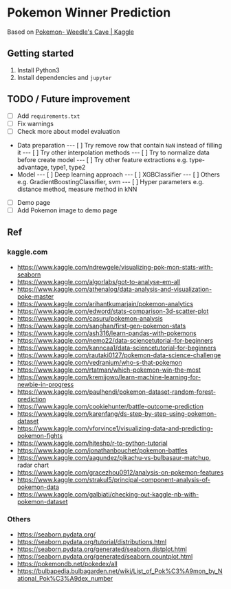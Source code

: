 # Pokemon Winner Prediction

Based on [Pokemon- Weedle's Cave | Kaggle](https://www.kaggle.com/terminus7/pokemon-challenge)

## Getting started

1. Install Python3
2. Install dependencies and `jupyter`

## TODO / Future improvement

- [ ] Add `requirements.txt`
- [ ] Fix warnings
- [ ] Check more about model evaluation
- Data preparation
--- [ ] Try remove row that contain `NaN` instead of filling it
--- [ ] Try other interpolation methods
--- [ ] Try to normalize data before create model
--- [ ] Try other feature extractions e.g. type-advantage, type1, type2
- Model
--- [ ] Deep learning approach
--- [ ] XGBClassifier
--- [ ] Others e.g. GradientBoostingClassifier, svm
--- [ ] Hyper parameters e.g. distance method, measure method in kNN
- [ ] Demo page
- [ ] Add Pokemon image to demo page

## Ref

### kaggle.com
- https://www.kaggle.com/ndrewgele/visualizing-pok-mon-stats-with-seaborn
- https://www.kaggle.com/algorlabs/got-to-analyse-em-all
- https://www.kaggle.com/athenalog/data-analysis-and-visualization-poke-master
- https://www.kaggle.com/arihantkumarjain/pokemon-analytics
- https://www.kaggle.com/edword/stats-comparison-3d-scatter-plot
- https://www.kaggle.com/casuru/pokemon-analysis
- https://www.kaggle.com/sanghan/first-gen-pokemon-stats
- https://www.kaggle.com/ash316/learn-pandas-with-pokemons
- https://www.kaggle.com/nemo22/data-sciencetutorial-for-beginners
- https://www.kaggle.com/kanncaa1/data-sciencetutorial-for-beginners
- https://www.kaggle.com/rautaki0127/pokemon-data-science-challenge
- https://www.kaggle.com/vedranium/who-s-that-pokemon
- https://www.kaggle.com/rtatman/which-pokemon-win-the-most
- https://www.kaggle.com/kremijowo/learn-machine-learning-for-newbie-in-progress
- https://www.kaggle.com/paulhendi/pokemon-dataset-random-forest-prediction
- https://www.kaggle.com/cookiehunter/battle-outcome-prediction
- https://www.kaggle.com/karenfang/ds-step-by-step-using-pokemon-dataset
- https://www.kaggle.com/vforvince1/visualizing-data-and-predicting-pokemon-fights
- https://www.kaggle.com/hiteshp/r-to-python-tutorial
- https://www.kaggle.com/jonathanbouchet/pokemon-battles
- https://www.kaggle.com/aagundez/pikachu-vs-bulbasaur-matchup,  radar chart
- https://www.kaggle.com/gracezhou0912/analysis-on-pokemon-features
- https://www.kaggle.com/strakul5/principal-component-analysis-of-pokemon-data
- https://www.kaggle.com/galbiati/checking-out-kaggle-nb-with-pokemon-dataset

### Others
- https://seaborn.pydata.org/
- https://seaborn.pydata.org/tutorial/distributions.html
- https://seaborn.pydata.org/generated/seaborn.distplot.html
- https://seaborn.pydata.org/generated/seaborn.countplot.html
- https://pokemondb.net/pokedex/all
- https://bulbapedia.bulbagarden.net/wiki/List_of_Pok%C3%A9mon_by_National_Pok%C3%A9dex_number

